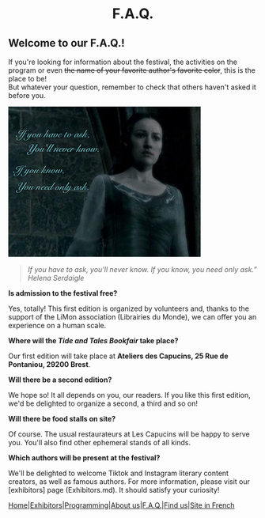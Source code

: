 
# <center>F.A.Q.</center>

## Welcome to our F.A.Q.!
If you're looking for information about the festival, the activities on the program or even 
~~the name of your favorite author's favorite color~~, this is the place to be!  
But whatever your question, remember to check that others haven't asked it before you.

![Harry Potter and the Deathly Hallows](image/HelenaSerdaigle.png)

> *If you have to ask, you'll never know. If you know, you need only ask.” Helena Serdaigle*

**Is admission to the festival free?**

Yes, totally! This first edition is organized by volunteers and, thanks to the support of the LiMon association (Librairies du Monde), we can offer you an experience on a human scale.


**Where will the *Tide and Tales Bookfair* take place?**

Our first edition will take place at **Ateliers des Capucins, 25 Rue de Pontaniou, 29200 Brest**.  

**Will there be a second edition?**

We hope so! It all depends on you, our readers. If you like this first edition, we'd be delighted to organize a second, a third and so on!

**Will there be food stalls on site?**

Of course. The usual restaurateurs at Les Capucins will be happy to serve you. You'll also find other ephemeral stands of all kinds.  

**Which authors will be present at the festival?**

We'll be delighted to welcome Tiktok and Instagram literary content creators, as well as famous authors. For more information, please visit our [exhibitors] page (Exhibitors.md). It should satisfy your curiosity!


[Home](Index.md)|[Exhibitors](Exhibitors.md)|[Programming](Programming.md)|[About us](AboutUs.md)|[F.A.Q.](Ask.md)|[Find us](WhereTo.md)|[Site in French](index.md)
